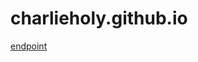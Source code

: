 # charlieholy.github.io

[endpoint](https://github.com/charlieholy/charlieholy.github.io/blob/master/endpiont)
